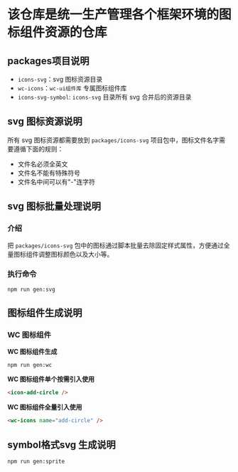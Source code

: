 # 该仓库是统一生产管理各个框架环境的图标组件资源的仓库

## packages项目说明
+ `icons-svg`：svg 图标资源目录
+ `wc-icons`：`wc-ui组件库` 专属图标组件库
+ `icons-svg-symbol`: `icons-svg` 目录所有 svg 合并后的资源目录

## svg 图标资源说明
所有 svg 图标资源都需要放到 `packages/icons-svg` 项目包中，图标文件名字需要遵循下面的规则：
+ 文件名必须全英文
+ 文件名不能有特殊符号
+ 文件名中间可以有"-"连字符

## svg 图标批量处理说明
### 介绍
把 `packages/icons-svg` 包中的图标通过脚本批量去除固定样式属性，方便通过全量图标组件调整图标颜色以及大小等。

### 执行命令
```shell
npm run gen:svg
```

## 图标组件生成说明
### WC 图标组件
**WC 图标组件生成**
```shell
npm run gen:wc
```

**WC 图标组件单个按需引入使用**
```html
<icon-add-circle />
```

**WC 图标组件全量引入使用**
```html
<wc-icons name="add-circle" />
```

## symbol格式svg 生成说明
```shell
npm run gen:sprite
```